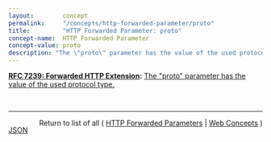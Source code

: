 ```yaml
---
layout:        concept
permalink:     "/concepts/http-forwarded-parameter/proto"
title:         "HTTP Forwarded Parameter: proto"
concept-name:  HTTP Forwarded Parameter
concept-value: proto
description: "The \"proto\" parameter has the value of the used protocol type."
---
```


**[RFC 7239: Forwarded HTTP Extension](/specs/IETF/RFC/7239 "This document defines an HTTP extension header field that allows proxy components to disclose information lost in the proxying process, for example, the originating IP address of a request or IP address of the proxy on the user-agent-facing interface. In a path of proxying components, this makes it possible to arrange it so that each subsequent component will have access to, for example, all IP addresses used in the chain of proxied HTTP requests. This document also specifies guidelines for a proxy administrator to anonymize the origin of a request."):** [The "proto" parameter has the value of the used protocol type.](http://tools.ietf.org/html/rfc7239#section-5.4 "Read documentation for HTTP Forwarded Parameter &#34;proto&#34;")

<br/>
<hr/>

<p style="float : left"><a href="./proto.json" title="JSON representing this particular Web Concept value">JSON</a></p>
<p style="text-align: right">Return to list of all ( <a href="../http-forwarded-parameter/">HTTP Forwarded Parameters</a> | <a href="../">Web Concepts</a> )</p>
